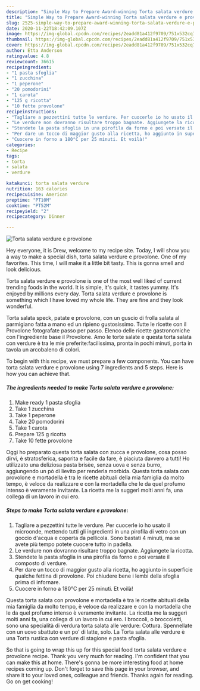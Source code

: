 ```yaml
---
description: "Simple Way to Prepare Award-winning Torta salata verdure e provolone"
title: "Simple Way to Prepare Award-winning Torta salata verdure e provolone"
slug: 2525-simple-way-to-prepare-award-winning-torta-salata-verdure-e-provolone
date: 2020-11-22T18:42:09.107Z
image: https://img-global.cpcdn.com/recipes/2eadd81a412f9709/751x532cq70/torta-salata-verdure-e-provolone-recipe-main-photo.jpg
thumbnail: https://img-global.cpcdn.com/recipes/2eadd81a412f9709/751x532cq70/torta-salata-verdure-e-provolone-recipe-main-photo.jpg
cover: https://img-global.cpcdn.com/recipes/2eadd81a412f9709/751x532cq70/torta-salata-verdure-e-provolone-recipe-main-photo.jpg
author: Etta Anderson
ratingvalue: 4.8
reviewcount: 36615
recipeingredient:
- "1 pasta sfoglia"
- "1 zucchina"
- "1 peperone"
- "20 pomodorini"
- "1 carota"
- "125 g ricotta"
- "10 fette provolone"
recipeinstructions:
- "Tagliare a pezzettini tutte le verdure. Per cuocerle io ho usato il microonde, mettendo tutti gli ingredienti in una pirofila di vetro con un goccio d&#39;acqua e coperta da pellicola. Sono bastati 4 minuti, ma se avete più tempo potete cuocere tutto in padella."
- "Le verdure non dovranno risultare troppo bagnate. Aggiungete la ricotta."
- "Stendete la pasta sfoglia in una pirofila da forno e poi versate il composto di verdure."
- "Per dare un tocco di maggior gusto alla ricetta, ho aggiunto in superficie qualche fettina di provolone. Poi chiudere bene i lembi della sfoglia prima di infornare."
- "Cuocere in forno a 180°C per 25 minuti. Et voilà!"
categories:
- Recipe
tags:
- torta
- salata
- verdure

katakunci: torta salata verdure 
nutrition: 163 calories
recipecuisine: American
preptime: "PT10M"
cooktime: "PT52M"
recipeyield: "2"
recipecategory: Dinner

---
```



![Torta salata verdure e provolone](https://img-global.cpcdn.com/recipes/2eadd81a412f9709/751x532cq70/torta-salata-verdure-e-provolone-recipe-main-photo.jpg)

Hey everyone, it is Drew, welcome to my recipe site. Today, I will show you a way to make a special dish, torta salata verdure e provolone. One of my favorites. This time, I will make it a little bit tasty. This is gonna smell and look delicious.

Torta salata verdure e provolone is one of the most well liked of current trending foods in the world. It is simple, it's quick, it tastes yummy. It's enjoyed by millions every day. Torta salata verdure e provolone is something which I have loved my whole life. They are fine and they look wonderful.

Torta salata speck, patate e provolone, con un guscio di frolla salata al parmigiano fatta a mano ed un ripieno gustosissimo. Tutte le ricette con il Provolone fotografate passo per passo. Elenco delle ricette gastronomiche con l&#39;ingrediente base il Provolone. Amo le torte salate e questa torta salata con verdure è tra le mie preferite:facilissima, pronta in pochi minuti, porta in tavola un arcobaleno di colori.


To begin with this recipe, we must prepare a few components. You can have torta salata verdure e provolone using 7 ingredients and 5 steps. Here is how you can achieve that.

<!--inarticleads1-->

##### The ingredients needed to make Torta salata verdure e provolone:

1. Make ready 1 pasta sfoglia
1. Take 1 zucchina
1. Take 1 peperone
1. Take 20 pomodorini
1. Take 1 carota
1. Prepare 125 g ricotta
1. Take 10 fette provolone


Oggi ho preparato questa torta salata con zucca e provolone, cosa posso dirvi, è stratosferica, saporita e facile da fare, è piaciuta davvero a tutti! Ho utilizzato una deliziosa pasta brisèe, senza uova e senza burro, aggiungendo un pò di lievito per renderla morbida. Questa torta salata con provolone e mortadella è tra le ricette abituali della mia famiglia da molto tempo, è veloce da realizzare e con la mortadella che le da quel profumo intenso è veramente invitante. La ricetta me la suggerì molti anni fa, una collega di un lavoro in cui ero. 

<!--inarticleads2-->

##### Steps to make Torta salata verdure e provolone:

1. Tagliare a pezzettini tutte le verdure. Per cuocerle io ho usato il microonde, mettendo tutti gli ingredienti in una pirofila di vetro con un goccio d&#39;acqua e coperta da pellicola. Sono bastati 4 minuti, ma se avete più tempo potete cuocere tutto in padella.
1. Le verdure non dovranno risultare troppo bagnate. Aggiungete la ricotta.
1. Stendete la pasta sfoglia in una pirofila da forno e poi versate il composto di verdure.
1. Per dare un tocco di maggior gusto alla ricetta, ho aggiunto in superficie qualche fettina di provolone. Poi chiudere bene i lembi della sfoglia prima di infornare.
1. Cuocere in forno a 180°C per 25 minuti. Et voilà!


Questa torta salata con provolone e mortadella è tra le ricette abituali della mia famiglia da molto tempo, è veloce da realizzare e con la mortadella che le da quel profumo intenso è veramente invitante. La ricetta me la suggerì molti anni fa, una collega di un lavoro in cui ero. I broccoli, o broccoletti, sono una specialità di verdura torta salata alle verdure: Cottura. Spennellate con un uovo sbattuto e un po&#39; di latte, solo. La Torta salata alle verdure è una Torta rustica con verdure di stagione e pasta sfoglia. 

So that is going to wrap this up for this special food torta salata verdure e provolone recipe. Thank you very much for reading. I'm confident that you can make this at home. There's gonna be more interesting food at home recipes coming up. Don't forget to save this page in your browser, and share it to your loved ones, colleague and friends. Thanks again for reading. Go on get cooking!
